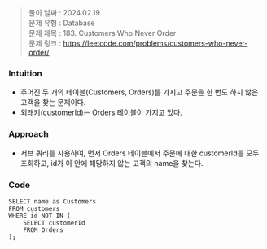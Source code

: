 > 풀이 날짜 : 2024.02.19  
> 문제 유형 : Database  
> 문제 제목 : 183. Customers Who Never Order  
> 문제 링크 : https://leetcode.com/problems/customers-who-never-order/

### Intuition

- 주어진 두 개의 테이블(Customers, Orders)를 가지고 주문을 한 번도 하지 않은 고객을 찾는 문제이다.
- 외래키(customerId)는 Orders 테이블이 가지고 있다.

### Approach

- 서브 쿼리를 사용하여, 먼저 Orders 테이블에서 주문에 대한 customerId를 모두 조회하고, id가 이 안에 해당하지 않는 고객의 name을 찾는다.

### Code

```postgresql
SELECT name as Customers
FROM customers
WHERE id NOT IN (
    SELECT customerId
    FROM Orders
);
```
